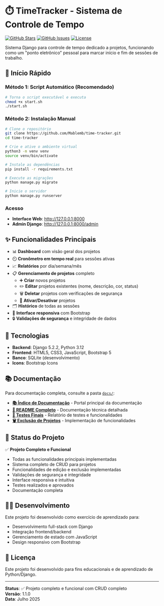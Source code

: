 # ⏱️ TimeTracker - Sistema de Controle de Tempo

[![GitHub Stars](https://img.shields.io/github/stars/Mablemb/time-tracker?style=social)](https://github.com/Mablemb/time-tracker)
[![GitHub Issues](https://img.shields.io/github/issues/Mablemb/time-tracker)](https://github.com/Mablemb/time-tracker/issues)
[![License](https://img.shields.io/github/license/Mablemb/time-tracker)](https://github.com/Mablemb/time-tracker/blob/main/LICENSE)

Sistema Django para controle de tempo dedicado a projetos, funcionando como um "ponto eletrônico" pessoal para marcar início e fim de sessões de trabalho.

## 🚀 Início Rápido

### Método 1: Script Automático (Recomendado)
```bash
# Torna o script executável e executa
chmod +x start.sh
./start.sh
```

### Método 2: Instalação Manual
```bash
# Clone o repositório
git clone https://github.com/Mablemb/time-tracker.git
cd time-tracker

# Crie e ative o ambiente virtual
python3 -m venv venv
source venv/bin/activate

# Instale as dependências
pip install -r requirements.txt

# Execute as migrações
python manage.py migrate

# Inicie o servidor
python manage.py runserver
```

### Acesso
- **Interface Web**: http://127.0.0.1:8000
- **Admin Django**: http://127.0.0.1:8000/admin

## ✨ Funcionalidades Principais

- 📊 **Dashboard** com visão geral dos projetos
- ⏲️ **Cronômetro em tempo real** para sessões ativas
- 📈 **Relatórios** por dia/semana/mês
- 📋 **Gerenciamento de projetos** completo
  - ➕ **Criar** novos projetos
  - ✏️ **Editar** projetos existentes (nome, descrição, cor, status)
  - 🗑️ **Deletar** projetos com verificações de segurança
  - 🔄 **Ativar/Desativar** projetos
- 🗂️ **Histórico** de todas as sessões
- 🎨 **Interface responsiva** com Bootstrap
- 🔒 **Validações de segurança** e integridade de dados

## 🔧 Tecnologias

- **Backend**: Django 5.2.2, Python 3.12
- **Frontend**: HTML5, CSS3, JavaScript, Bootstrap 5
- **Banco**: SQLite (desenvolvimento)
- **Icons**: Bootstrap Icons

## 📚 Documentação

Para documentação completa, consulte a pasta [`docs/`](docs/):

- **[📚 Índice de Documentação](docs/INDEX.md)** - Portal principal da documentação
- **[📖 README Completo](docs/README.md)** - Documentação técnica detalhada
- **[🧪 Testes Finais](docs/TESTE_FINAL.md)** - Relatório de testes e funcionalidades
- **[🗑️ Exclusão de Projetos](docs/EXCLUSAO_PROJETOS.md)** - Implementação de funcionalidades

## 🎯 Status do Projeto

✅ **Projeto Completo e Funcional**
- Todas as funcionalidades principais implementadas
- Sistema completo de CRUD para projetos
- Funcionalidades de edição e exclusão implementadas
- Validações de segurança e integridade
- Interface responsiva e intuitiva
- Testes realizados e aprovados
- Documentação completa

## 👨‍💻 Desenvolvimento

Este projeto foi desenvolvido como exercício de aprendizado para:
- Desenvolvimento full-stack com Django
- Integração frontend/backend
- Gerenciamento de estado com JavaScript
- Design responsivo com Bootstrap

## 📄 Licença

Este projeto foi desenvolvido para fins educacionais e de aprendizado de Python/Django.

---

**Status**: ✅ Projeto completo e funcional com CRUD completo  
**Versão**: 1.1.0  
**Data**: Julho 2025
